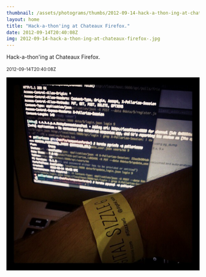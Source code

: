 ```yaml
---
thumbnail: /assets/photograms/thumbs/2012-09-14-hack-a-thon-ing-at-chateaux-firefox-.jpg
layout: home
title: "Hack-a-thon'ing at Chateaux Firefox."
date: 2012-09-14T20:40:08Z
img: 2012-09-14-hack-a-thon-ing-at-chateaux-firefox-.jpg
---
```


Hack-a-thon'ing at Chateaux Firefox.

<small>2012-09-14T20:40:08Z</small>

![Hack-a-thon'ing at Chateaux Firefox.](2012-09-14-hack-a-thon-ing-at-chateaux-firefox-.jpg)
